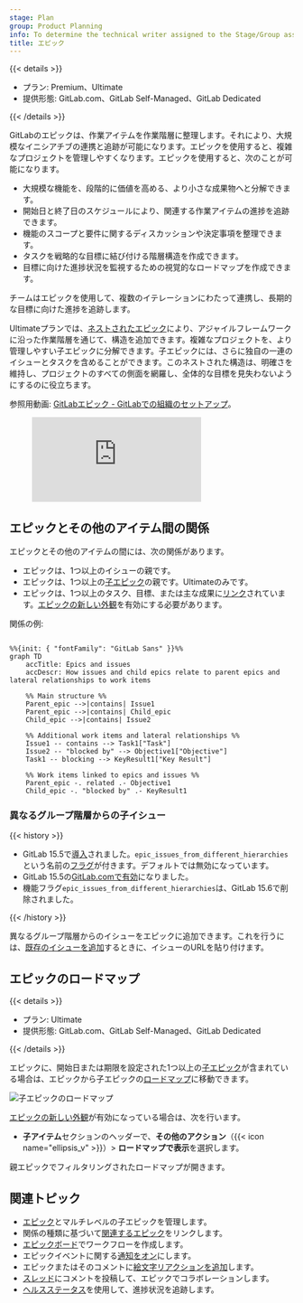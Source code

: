 ```yaml
---
stage: Plan
group: Product Planning
info: To determine the technical writer assigned to the Stage/Group associated with this page, see https://handbook.gitlab.com/handbook/product/ux/technical-writing/#assignments
title: エピック
---
```


{{< details >}}

- プラン: Premium、Ultimate
- 提供形態: GitLab.com、GitLab Self-Managed、GitLab Dedicated

{{< /details >}}

GitLabのエピックは、作業アイテムを作業階層に整理します。それにより、大規模なイニシアチブの連携と追跡が可能になります。エピックを使用すると、複雑なプロジェクトを管理しやすくなります。エピックを使用すると、次のことが可能になります。

- 大規模な機能を、段階的に価値を高める、より小さな成果物へと分解できます。
- 開始日と終了日のスケジュールにより、関連する作業アイテムの進捗を追跡できます。
- 機能のスコープと要件に関するディスカッションや決定事項を整理できます。
- タスクを戦略的な目標に結び付ける階層構造を作成できます。
- 目標に向けた進捗状況を監視するための視覚的なロードマップを作成できます。

チームはエピックを使用して、複数のイテレーションにわたって連携し、長期的な目標に向けた進捗を追跡します。

Ultimateプランでは、[ネストされたエピック](manage_epics.md#multi-level-child-epics)により、アジャイルフレームワークに沿った作業階層を通じて、構造を追加できます。複雑なプロジェクトを、より管理しやすい子エピックに分解できます。子エピックには、さらに独自の一連のイシューとタスクを含めることができます。このネストされた構造は、明確さを維持し、プロジェクトのすべての側面を網羅し、全体的な目標を見失わないようにするのに役立ちます。

<div class="video-fallback">
  参照用動画: <a href="https://www.youtube.com/watch?v=c0EwYYUZppw">GitLabエピック - GitLabでの組織のセットアップ</a>。
</div>
<figure class="video-container">
  <iframe src="https://www.youtube-nocookie.com/embed/c0EwYYUZppw" frameborder="0" allowfullscreen> </iframe>
</figure>
<!-- Video published on 2023-10-30 -->

## エピックとその他のアイテム間の関係

エピックとその他のアイテムの間には、次の関係があります。

- エピックは、1つ以上のイシューの親です。
- エピックは、1つ以上の[子エピック](manage_epics.md#multi-level-child-epics)の親です。Ultimateのみです。
- エピックは、1つ以上のタスク、目標、または主な成果に[リンク](linked_epics.md)されています。[エピックの新しい外観](epic_work_items.md)を有効にする必要があります。

関係の例:

```mermaid

%%{init: { "fontFamily": "GitLab Sans" }}%%
graph TD
    accTitle: Epics and issues
    accDescr: How issues and child epics relate to parent epics and lateral relationships to work items

    %% Main structure %%
    Parent_epic -->|contains| Issue1
    Parent_epic -->|contains| Child_epic
    Child_epic -->|contains| Issue2

    %% Additional work items and lateral relationships %%
    Issue1 -- contains --> Task1["Task"]
    Issue2 -- "blocked by" --> Objective1["Objective"]
    Task1 -- blocking --> KeyResult1["Key Result"]

    %% Work items linked to epics and issues %%
    Parent_epic -. related .- Objective1
    Child_epic -. "blocked by" .- KeyResult1

```

### 異なるグループ階層からの子イシュー

{{< history >}}

- GitLab 15.5で[導入](https://gitlab.com/gitlab-org/gitlab/-/issues/371081)されました。`epic_issues_from_different_hierarchies`という名前の[フラグ](../../../administration/feature_flags.md)が付きます。デフォルトでは無効になっています。
- GitLab 15.5の[GitLab.comで有効](https://gitlab.com/gitlab-org/gitlab/-/issues/373304)になりました。
- 機能フラグ`epic_issues_from_different_hierarchies`は、GitLab 15.6で削除されました。

{{< /history >}}

異なるグループ階層からのイシューをエピックに追加できます。これを行うには、[既存のイシューを追加](manage_epics.md#add-an-existing-issue-to-an-epic)するときに、イシューのURLを貼り付けます。

## エピックのロードマップ

{{< details >}}

- プラン: Ultimate
- 提供形態: GitLab.com、GitLab Self-Managed、GitLab Dedicated

{{< /details >}}

エピックに、開始日または期限を設定された1つ以上の[子エピック](manage_epics.md#multi-level-child-epics)が含まれている場合は、エピックから子エピックの[ロードマップ](../roadmap/_index.md)に移動できます。

![子エピックのロードマップ](img/epic_view_roadmap_v12_9.png)

<!-- When epics as work items are generally available, the steps below should be the only ones here. -->

[エピックの新しい外観](epic_work_items.md)が有効になっている場合は、次を行います。

- **子アイテム**セクションのヘッダーで、**その他のアクション**（{{< icon name="ellipsis_v" >}}）> **ロードマップで表示**を選択します。

親エピックでフィルタリングされたロードマップが開きます。

## 関連トピック

- [エピック](manage_epics.md)とマルチレベルの子エピックを管理します。
- 関係の種類に基づいて[関連するエピック](linked_epics.md)をリンクします。
- [エピックボード](epic_boards.md)でワークフローを作成します。
- エピックイベントに関する[通知をオン](../../profile/notifications.md)にします。
- エピックまたはそのコメントに[絵文字リアクションを追加](../../emoji_reactions.md)します。
- [スレッド](../../discussions/_index.md)にコメントを投稿して、エピックでコラボレーションします。
- [ヘルスステータス](manage_epics.md#health-status)を使用して、進捗状況を追跡します。

<!-- ## Troubleshooting

Include any troubleshooting steps that you can foresee. If you know beforehand what issues
one might have when setting this up, or when something is changed, or on upgrading, it's
important to describe those, too. Think of things that may go wrong and include them here.
This is important to minimize requests for support, and to avoid doc comments with
questions that you know someone might ask.

Each scenario can be a third-level heading, for example `### Getting error message X`.
If you have none to add when creating a doc, leave this section in place
but commented out to help encourage others to add to it in the future. -->
